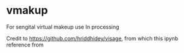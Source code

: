 # vmakup
For sengital virtual makeup use
In processing

Credit to https://github.com/hriddhidey/visage, from which this ipynb reference from 
